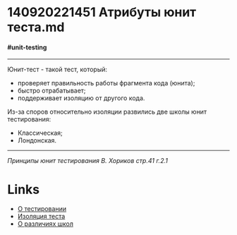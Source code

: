 # 140920221451 Атрибуты юнит теста.md #
#### #unit-testing ####
***
Юнит-тест - такой тест, который:
* проверяет правильность работы фрагмента кода (юнита);
* быстро отрабатывает;
* поддерживает изоляцию от другого кода.

Из-за споров относительно изоляции развились две школы юнит тестирования: 
* Классическая;
* Лондонская.
***
*Принципы юнит тестирования В. Хориков стр.41 г.2.1*
# **Links** #
- [О тестировании](090620222154%20Отдача%20от%20написания%20тестов.md)
- [Изоляция теста](140920221503%20Изоляция%20юнит%20тестов.md)
- [О различиях школ](140920221525%20О%20различиях%20школ%20юнит%20тестирования.md)
